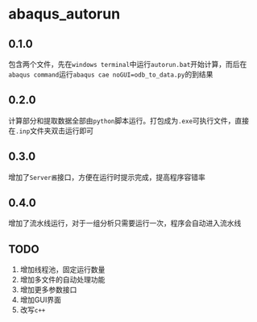 # abaqus_autorun

## 0.1.0

包含两个文件，先在`windows terminal`中运行`autorun.bat`开始计算，而后在`abaqus command`运行`abaqus cae noGUI=odb_to_data.py`的到结果

## 0.2.0

计算部分和提取数据全部由`python`脚本运行。打包成为`.exe`可执行文件，直接在`.inp`文件夹双击运行即可

## 0.3.0

增加了`Server酱`接口，方便在运行时提示完成，提高程序容错率

## 0.4.0

增加了流水线运行，对于一组分析只需要运行一次，程序会自动进入流水线



## TODO

1. 增加线程池，固定运行数量
2. 增加多文件的自动处理功能
3. 增加更多参数接口
4. 增加GUI界面
5. 改写`c++`